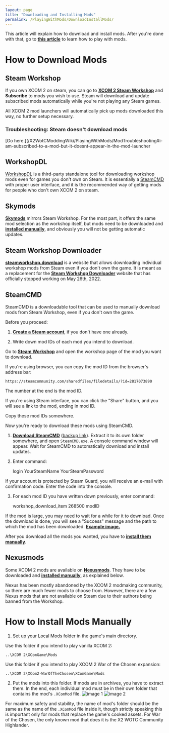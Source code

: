 ```yaml
---
layout: page
title: "Downloading and Installing Mods"
permalink: /PlayingWithMods/DownloadInstallMods/
---
```


This article will explain how to download and install mods. After you're done with that, go to **[this article](/X2WotCModdingWiki/PlayingWithMods/ModLaunchers/)** to learn how to play with mods.

# How to Download Mods

## Steam Workshop

If you own XCOM 2 on steam, you can go to [**XCOM 2 Steam Workshop**](https://steamcommunity.com/app/268500/workshop/) and **Subscribe** to mods you wish to use. Steam will download and update subscribed mods automatically while you're not playing any Steam games.

All XCOM 2 mod launchers will automatically pick up mods downloaded this way, no further setup necessary.

### Troubleshooting: Steam doesn't download mods


[Go here.](/X2WotCModdingWiki/PlayingWithMods/ModTroubleshooting#i-am-subscribed-to-a-mod-but-it-doesnt-appear-in-the-mod-launcher

## WorkshopDL

[WorkshopDL](https://github.com/VovoloGames/WorkshopDL) is a third-party standalone tool for downloading workshop mods even for games you don't own on Steam. It is essentially a [SteamCMD](#SteamCMD) with proper user interface, and it 
is the recommended way of getting mods for people who don't own XCOM 2 on steam.

## Skymods

[**Skymods**](https://catalogue.smods.ru/game/xcom-2/) mirrors Steam Workshop. For the most part, it offers the same mod selection as the workshop itself, but mods need to be downloaded and **[installed manually](#how-to-install-mods-manually)**, and obviously you will not be getting automatic updates.

## Steam Workshop Downloader

**[steamworkshop.download](http://steamworkshop.download/)** is a website that allows downloading individual workshop mods from Steam even if you don't own the game. It is meant as a replacement for the [**Steam Workshop Downloader**](https://steamworkshopdownloader.io/) website that has officially stopped working on May 26th, 2022.

## SteamCMD

SteamCMD is a downloadable tool that can be used to manually download mods from Steam Workshop, even if you don't own the game. 

Before you proceed:

1) **[Create a Steam account](https://store.steampowered.com/join/)**, if you don't have one already.

2) Write down mod IDs of each mod you intend to download. 

Go to [**Steam Workshop**](https://steamcommunity.com/app/268500/workshop/) and open the workshop page of the mod you want to download.

If you're using browser, you can copy the mod ID from the browser's address bar:

    https://steamcommunity.com/sharedfiles/filedetails/?id=2817073890

The number at the end is the mod ID.

If you're using Steam interface, you can click the "Share" button, and you will see a link to the mod, ending in mod ID.

Copy these mod IDs somewhere.

Now you're ready to download these mods using SteamCMD.

1) [**Download SteamCMD**](https://steamcdn-a.akamaihd.net/client/installer/steamcmd.zip) ([backup link](https://drive.google.com/file/d/1Pd4ZynLd6InwYmXRQA9ExyaIsZLVmmf0/view?usp=sharing)). Extract it to its own folder somewhere, and open `SteamCMD.exe`. A console command window will appear. Wait for SteamCMD to automatically download and install updates.

2) Enter command:

    login YourSteamName YourSteamPassword

If your account is protected by Steam Guard, you will receive an e-mail with confirmation code. Enter the code into the console.

3) For each mod ID you have written down previously, enter command:

    workshop_download_item 268500 modID

If the mod is large, you may need to wait for a while for it to download. Once the download is done, you will see a "Success" message and the path to which the mod has been downloaded. [**Example image.**](https://i.imgur.com/n5D4hi7.png)

After you download all the mods you wanted, you have to **[install them manually](#how-to-install-mods-manually)**.

## Nexusmods

Some XCOM 2 mods are available on [**Nexusmods**](https://www.nexusmods.com/xcom2/mods/). They have to be downloaded and **[installed manually](#how-to-install-mods-manually)**, as explained below.

Nexus has been mostly abandoned by the XCOM 2 modmaking community, so there are much fewer mods to choose from. However, there are a few Nexus mods that are not available on Steam due to their authors being banned from the Workshop.

# How to Install Mods Manually

1) Set up your Local Mods folder in the game's main directory.

Use this folder if you intend to play vanilla XCOM 2:

    ..\XCOM 2\XComGame\Mods

Use this folder if you intend to play XCOM 2 War of the Chosen expansion:

    ..\XCOM 2\XCom2-WarOfTheChosen\XComGame\Mods

2) Put the mods into this folder. If mods are in archives, you have to extract them. In the end, each individual mod must be in their own folder that contains the mod's `.XComMod` file. 
![image 1](/X2WotCModdingWiki/images/assets/DownloadInstallMods_1.jpg) ![image 2](/X2WotCModdingWiki/images/assets/DownloadInstallMods_2.jpg)

For maximum safety and stability, the name of mod's folder should be the same as the name of the `.XComMod` file inside it, though strictly speaking this is important only for mods that replace the game's cooked assets. For War of the Chosen, the only known mod that does it is the X2 WOTC Community Highlander.

